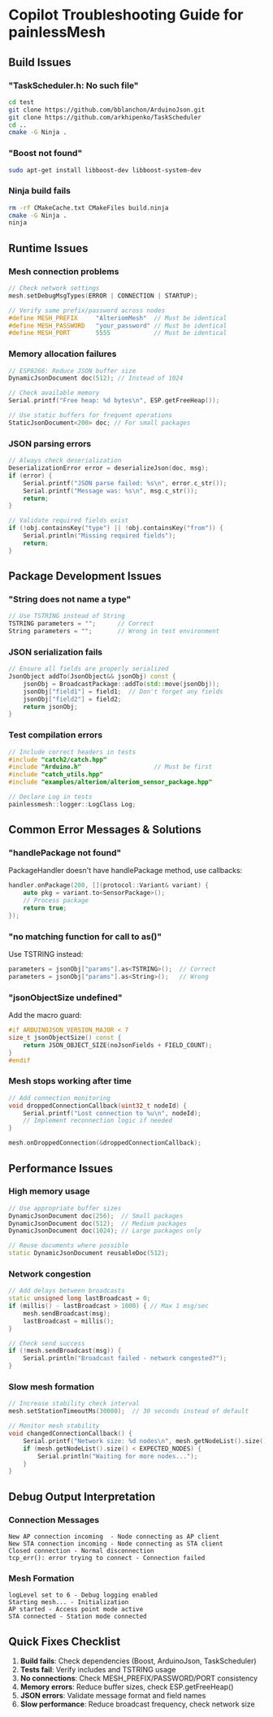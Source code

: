 # Copilot Troubleshooting Guide for painlessMesh

## Build Issues

### "TaskScheduler.h: No such file"
```bash
cd test
git clone https://github.com/bblanchon/ArduinoJson.git
git clone https://github.com/arkhipenko/TaskScheduler
cd ..
cmake -G Ninja .
```

### "Boost not found"
```bash
sudo apt-get install libboost-dev libboost-system-dev
```

### Ninja build fails
```bash
rm -rf CMakeCache.txt CMakeFiles build.ninja
cmake -G Ninja .
ninja
```

## Runtime Issues

### Mesh connection problems
```cpp
// Check network settings
mesh.setDebugMsgTypes(ERROR | CONNECTION | STARTUP);

// Verify same prefix/password across nodes
#define MESH_PREFIX     "AlteriomMesh"  // Must be identical
#define MESH_PASSWORD   "your_password" // Must be identical
#define MESH_PORT       5555            // Must be identical
```

### Memory allocation failures
```cpp
// ESP8266: Reduce JSON buffer size
DynamicJsonDocument doc(512); // Instead of 1024

// Check available memory
Serial.printf("Free heap: %d bytes\n", ESP.getFreeHeap());

// Use static buffers for frequent operations
StaticJsonDocument<200> doc; // For small packages
```

### JSON parsing errors
```cpp
// Always check deserialization
DeserializationError error = deserializeJson(doc, msg);
if (error) {
    Serial.printf("JSON parse failed: %s\n", error.c_str());
    Serial.printf("Message was: %s\n", msg.c_str());
    return;
}

// Validate required fields exist
if (!obj.containsKey("type") || !obj.containsKey("from")) {
    Serial.println("Missing required fields");
    return;
}
```

## Package Development Issues

### "String does not name a type"
```cpp
// Use TSTRING instead of String
TSTRING parameters = "";      // Correct
String parameters = "";       // Wrong in test environment
```

### JSON serialization fails
```cpp
// Ensure all fields are properly serialized
JsonObject addTo(JsonObject&& jsonObj) const {
    jsonObj = BroadcastPackage::addTo(std::move(jsonObj));
    jsonObj["field1"] = field1;  // Don't forget any fields
    jsonObj["field2"] = field2;
    return jsonObj;
}
```

### Test compilation errors
```cpp
// Include correct headers in tests
#include "catch2/catch.hpp"
#include "Arduino.h"                    // Must be first
#include "catch_utils.hpp"
#include "examples/alteriom/alteriom_sensor_package.hpp"

// Declare Log in tests
painlessmesh::logger::LogClass Log;
```

## Common Error Messages & Solutions

### "handlePackage not found"
PackageHandler doesn't have handlePackage method, use callbacks:
```cpp
handler.onPackage(200, [](protocol::Variant& variant) {
    auto pkg = variant.to<SensorPackage>();
    // Process package
    return true;
});
```

### "no matching function for call to as<String>()"
Use TSTRING instead:
```cpp
parameters = jsonObj["params"].as<TSTRING>();  // Correct
parameters = jsonObj["params"].as<String>();   // Wrong
```

### "jsonObjectSize undefined"
Add the macro guard:
```cpp
#if ARDUINOJSON_VERSION_MAJOR < 7
size_t jsonObjectSize() const { 
    return JSON_OBJECT_SIZE(noJsonFields + FIELD_COUNT); 
}
#endif
```

### Mesh stops working after time
```cpp
// Add connection monitoring
void droppedConnectionCallback(uint32_t nodeId) {
    Serial.printf("Lost connection to %u\n", nodeId);
    // Implement reconnection logic if needed
}

mesh.onDroppedConnection(&droppedConnectionCallback);
```

## Performance Issues

### High memory usage
```cpp
// Use appropriate buffer sizes
DynamicJsonDocument doc(256);  // Small packages
DynamicJsonDocument doc(512);  // Medium packages  
DynamicJsonDocument doc(1024); // Large packages only

// Reuse documents where possible
static DynamicJsonDocument reusableDoc(512);
```

### Network congestion
```cpp
// Add delays between broadcasts
static unsigned long lastBroadcast = 0;
if (millis() - lastBroadcast > 1000) { // Max 1 msg/sec
    mesh.sendBroadcast(msg);
    lastBroadcast = millis();
}

// Check send success
if (!mesh.sendBroadcast(msg)) {
    Serial.println("Broadcast failed - network congested?");
}
```

### Slow mesh formation
```cpp
// Increase stability check interval
mesh.setStationTimeoutMs(30000);  // 30 seconds instead of default

// Monitor mesh stability
void changedConnectionCallback() {
    Serial.printf("Network size: %d nodes\n", mesh.getNodeList().size());
    if (mesh.getNodeList().size() < EXPECTED_NODES) {
        Serial.println("Waiting for more nodes...");
    }
}
```

## Debug Output Interpretation

### Connection Messages
```
New AP connection incoming  - Node connecting as AP client
New STA connection incoming - Node connecting as STA client
Closed connection - Normal disconnection
tcp_err(): error trying to connect - Connection failed
```

### Mesh Formation
```
logLevel set to 6 - Debug logging enabled
Starting mesh... - Initialization
AP started - Access point mode active
STA connected - Station mode connected
```

## Quick Fixes Checklist

1. **Build fails**: Check dependencies (Boost, ArduinoJson, TaskScheduler)
2. **Tests fail**: Verify includes and TSTRING usage
3. **No connections**: Check MESH_PREFIX/PASSWORD/PORT consistency
4. **Memory errors**: Reduce buffer sizes, check ESP.getFreeHeap()
5. **JSON errors**: Validate message format and field names
6. **Slow performance**: Reduce broadcast frequency, check network size